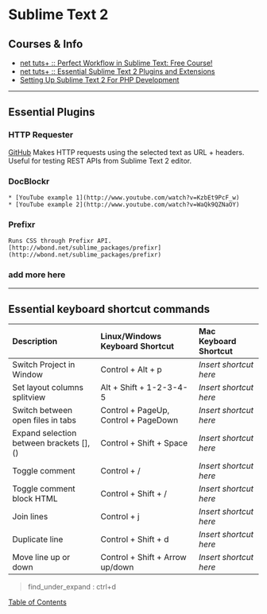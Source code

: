 # Sublime Text 2

## Courses & Info
* [net tuts+ :: Perfect Workflow in Sublime Text: Free Course!](http://net.tutsplus.com/articles/news/perfect-workflow-in-sublime-text-free-course/)
* [net tuts+ :: Essential Sublime Text 2 Plugins and Extensions](http://net.tutsplus.com/tutorials/tools-and-tips/essential-sublime-text-2-plugins-and-extensions/)
* [Setting Up Sublime Text 2 For PHP Development](http://blog.stuartherbert.com/php/2012/02/28/setting-up-sublime-text-2-for-php-development/)

----------------------

## Essential Plugins

### HTTP Requester
[GitHub](https://github.com/braindamageinc/SublimeHttpRequester)
	Makes HTTP requests using the selected text as URL + headers. Useful for testing REST APIs from Sublime Text 2 editor.

### DocBlockr
	* [YouTube example 1](http://www.youtube.com/watch?v=KzbEt9PcF_w)
	* [YouTube example 2](http://www.youtube.com/watch?v=WaQk9QZNaOY)

### Prefixr
	Runs CSS through Prefixr API.
	[http://wbond.net/sublime_packages/prefixr](http://wbond.net/sublime_packages/prefixr)

### add more here
----------------------

## Essential keyboard shortcut commands

| Description  | Linux/Windows Keyboard Shortcut | Mac Keyboard Shortcut |
| :------------ | :----------- |  :----------- |
| Switch Project in Window | Control + Alt + p | *Insert shortcut here* |
| Set layout columns splitview | Alt + Shift + 1-2-3-4-5 | *Insert shortcut here* |
| Switch between open files in tabs | Control + PageUp, Control + PageDown | *Insert shortcut here* |
| Expand selection between brackets [],() | Control + Shift + Space | *Insert shortcut here* |
| Toggle comment | Control + / | *Insert shortcut here* |
| Toggle comment block HTML| Control + Shift + / | *Insert shortcut here* |
| Join lines | Control + j | *Insert shortcut here* |
| Duplicate line | Control + Shift + d | *Insert shortcut here* |
| Move line up or down | Control + Shift + Arrow up/down | *Insert shortcut here* |

> find_under_expand : ctrl+d

[Table of Contents](TABLE-OF-CONTENTS.md#sublime-text-2)